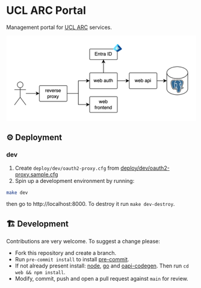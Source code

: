 # UCL ARC Portal

Management portal for [UCL ARC](https://www.ucl.ac.uk/advanced-research-computing/)
services.

<p align="center">
  <img src="docs/media/architecture.png" alt="architecture" width="700">
</p>

## ⚙️ Deployment

### dev

1. Create `deploy/dev/oauth2-proxy.cfg` from [deploy/dev/oauth2-proxy.sample.cfg](./deploy/dev/oauth2-proxy.sample.cfg)
1. Spin up a development environment by running:

```bash
make dev
```

then go to http://localhost:8000. To destroy it run `make dev-destroy`.

## 🏗️ Development

Contributions are very welcome. To suggest a change please:

- Fork this repository and create a branch.
- Run `pre-commit install` to install [pre-commit](https://pre-commit.com/).
- If not already present install: [node](https://nodejs.org/en/download), [go](https://go.dev/doc/install) and [oapi-codegen](https://github.com/oapi-codegen/oapi-codegen). Then run `cd web && npm install`.
- Modify, commit, push and open a pull request against `main` for review.
